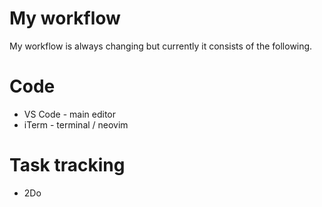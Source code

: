 # My workflow

My workflow is always changing but currently it consists of the following. 

# Code

- VS Code - main editor
- iTerm - terminal / neovim

# Task tracking

- 2Do 